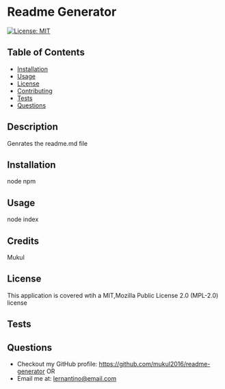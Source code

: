 # Readme Generator
[![License: MIT](https://img.shields.io/badge/License-MIT-yellow.svg)](https://opensource.org/licenses/MIT)
  ## Table of Contents
  * [Installation](#installation)
  * [Usage](#usage)
  * [License](#license)
  * [Contributing](#contributing)
  * [Tests](#tests)
  * [Questions](#questions)
  
  ## Description
  Genrates the readme.md file
  ## Installation
  node npm
  ## Usage
  node index
  ## Credits
  Mukul
  ## License
  This application is covered wtih a MIT,Mozilla Public License 2.0 (MPL-2.0) license
  ## Tests
  ## Questions
  * Checkout my GitHub profile: https://github.com/mukul2016/readme-generator
  OR  
  * Email me at: lernantino@email.com

